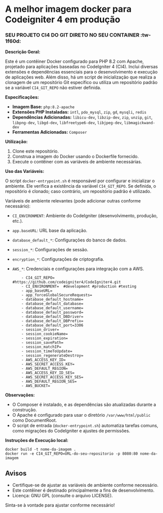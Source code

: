 # A melhor imagem docker para Codeigniter 4 em produção
### **SEU PROJETO CI4 DO GIT DIRETO NO SEU CONTAINER** :tw-1f60d:

**Descrição Geral:**

Este é um contêiner Docker configurado para PHP 8.2 com Apache, projetado para aplicações baseadas no CodeIgniter 4 (CI4). Inclui diversas extensões e dependências essenciais para o desenvolvimento e execução de aplicações web. Além disso, há um script de inicialização que realiza a clonagem de um repositório Git específico ou utiliza um repositório padrão se a variável `CI4_GIT_REPO` não estiver definida.

**Especificações:**

- **Imagem Base:** `php:8.2-apache`
- **Extensões PHP Instaladas:** `intl`, `pdo_mysql`, `zip`, `gd`, `mysqli`, `redis`
- **Dependências Adicionadas:** `libicu-dev`, `libzip-dev`, `zip`, `unzip`, `git`, `libpng-dev`, `libgd-dev`, `libfreetype6-dev`, `libjpeg-dev`, `libmagickwand-dev`
- **Ferramentas Adicionadas:** `Composer`

**Utilização:**

1. Clone este repositório.
2. Construa a imagem do Docker usando o Dockerfile fornecido.
3. Execute o contêiner com as variáveis de ambiente necessárias.

**Uso das Variáveis:**

O script `docker-entrypoint.sh` é responsável por configurar e inicializar o ambiente. Ele verifica a existência da variável `CI4_GIT_REPO`. Se definida, o repositório é clonado; caso contrário, um repositório padrão é utilizado.

Variáveis de ambiente relevantes (pode adicionar outras conforme necessário):

- `CI_ENVIRONMENT`: Ambiente do CodeIgniter (desenvolvimento, produção, etc.).
- `app.baseURL`: URL base da aplicação.
- `database_default_*`: Configurações do banco de dados.
- `session_*`: Configurações de sessão.
- `encryption_*`: Configurações de criptografia.
- `AWS_*`: Credenciais e configurações para integração com a AWS.

          - CI4_GIT_REPO=    #https://github.com/codeigniter4/CodeIgniter4.git
          - CI_ENVIRONMENT=  #development #production #testing
          - app_baseURL=
          - app_forceGlobalSecureRequests=
          - database_default_hostname=
          - database_default_database=
          - database_default_username=
          - database_default_password=
          - database_default_DBDriver=
          - database_default_DBPrefix=
          - database_default_port=3306
          - session_driver=
          - session_cookieName=
          - session_expiration=
          - session_savePath=
          - session_matchIP=
          - session_timeToUpdate=
          - session_regenerateDestroy=
          - AWS_ACCESS_KEY_ID=
          - AWS_SECRET_ACCESS_KEY=
          - AWS_DEFAULT_REGION=
          - AWS_ACCESS_KEY_ID_SES=
          - AWS_SECRET_ACCESS_KEY_SES=
          - AWS_DEFAULT_REGION_SES=
          - AWS_BUCKET=

**Observações:**

- O Composer é instalado, e as dependências são atualizadas durante a construção.
- O Apache é configurado para usar o diretório `/var/www/html/public` como DocumentRoot.
- O script de entrada (`docker-entrypoint.sh`) automatiza tarefas comuns, como migrações do CodeIgniter e ajustes de permissões.

**Instruções de Execução local:**

    docker build -t nome-da-imagem .
    docker run -e CI4_GIT_REPO=URL-do-seu-repositorio -p 8080:80 nome-da-imagem

## Avisos
- Certifique-se de ajustar as variáveis de ambiente conforme necessário.
- Este contêiner é destinado principalmente a fins de desenvolvimento.
- Licença: GNU GPL (consulte o arquivo LICENSE).

Sinta-se à vontade para ajustar conforme necessário!